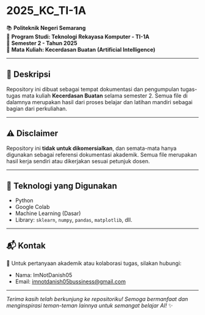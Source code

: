 # 2025_KC_TI-1A

📚 **Politeknik Negeri Semarang**  
📘 **Program Studi: Teknologi Rekayasa Komputer - TI-1A**  
📅 **Semester 2 - Tahun 2025**  
🧠 **Mata Kuliah: Kecerdasan Buatan (Artificial Intelligence)**

---

## 📌 Deskripsi

Repository ini dibuat sebagai tempat dokumentasi dan pengumpulan tugas-tugas mata kuliah **Kecerdasan Buatan** selama semester 2. Semua file di dalamnya merupakan hasil dari proses belajar dan latihan mandiri sebagai bagian dari perkuliahan.

---

## ⚠️ Disclaimer

Repository ini **tidak untuk dikomersialkan**, dan semata-mata hanya digunakan sebagai referensi dokumentasi akademik. Semua file merupakan hasil kerja sendiri atau dikerjakan sesuai petunjuk dosen.

---

## 🤖 Teknologi yang Digunakan
- Python
- Google Colab
- Machine Learning (Dasar)
- Library: `sklearn`, `numpy`, `pandas`, `matplotlib`, dll.

---

## 📬 Kontak

📧 Untuk pertanyaan akademik atau kolaborasi tugas, silakan hubungi:
- Nama: ImNotDanish05
- Email: imnotdanish05bussiness@gmail.com

---

*Terima kasih telah berkunjung ke repositoriku! Semoga bermanfaat dan menginspirasi teman-teman lainnya untuk semangat belajar AI!* ✨
